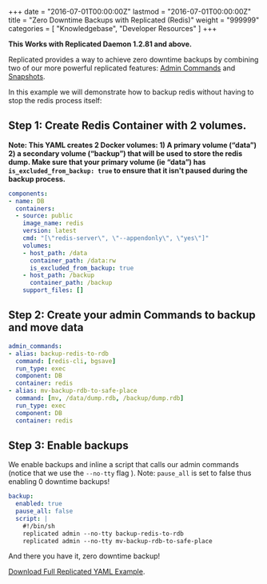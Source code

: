 +++
date = "2016-07-01T00:00:00Z"
lastmod = "2016-07-01T00:00:00Z"
title = "Zero Downtime Backups with Replicated (Redis)"
weight = "999999"
categories = [ "Knowledgebase", "Developer Resources" ]
+++

**This Works with Replicated Daemon 1.2.81 and above.**  

Replicated provides a way to achieve zero downtime backups by combining two of our more powerful
replicated features: [Admin Commands](/packaging-an-application/admin-commands/) and
[Snapshots](/packaging-an-application/snapshots/).

In this example we will demonstrate how to backup redis without having to stop the redis process itself:

## Step 1: Create Redis Container with 2 volumes.

**Note: This YAML creates 2 Docker volumes: 1) A primary volume (“data”) 2) a secondary volume
(“backup”) that will be used to store the redis dump. Make sure that your primary volume
(ie “data”) has `is_excluded_from_backup: true` to ensure that it isn't paused during the backup
process.**  

```yml
components:
- name: DB
  containers:
  - source: public
    image_name: redis
    version: latest
    cmd: "[\"redis-server\", \"--appendonly\", \"yes\"]"
    volumes:
    - host_path: /data
      container_path: /data:rw
      is_excluded_from_backup: true
    - host_path: /backup
      container_path: /backup
    support_files: []
```

## Step 2: Create your admin Commands to backup and move data

```yml
admin_commands:
- alias: backup-redis-to-rdb
  command: [redis-cli, bgsave]
  run_type: exec
  component: DB
  container: redis
- alias: mv-backup-rdb-to-safe-place
  command: [mv, /data/dump.rdb, /backup/dump.rdb]
  run_type: exec
  component: DB
  container: redis
```

## Step 3: Enable backups

We enable backups and inline a script that calls our admin commands (notice that we use the `--no-tty`
flag ). Note: `pause_all` is set to false thus enabling 0 downtime backups!

```yml
backup:
  enabled: true
  pause_all: false
  script: |
    #!/bin/sh
    replicated admin --no-tty backup-redis-to-rdb
    replicated admin --no-tty mv-backup-rdb-to-safe-place
```

And there you have it, zero downtime backup!

[Download Full Replicated YAML Example](https://github.com/replicatedhq/repl-yaml-samples/blob/master/apps/Zero_Redis_Counter_App.yml).
